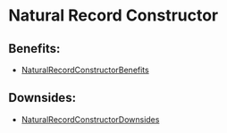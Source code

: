 
# Natural Record Constructor

## Benefits:

* [NaturalRecordConstructorBenefits](NaturalRecordConstructorBenefits.md)

## Downsides:

* [NaturalRecordConstructorDownsides](NaturalRecordConstructorDownsides.md)
